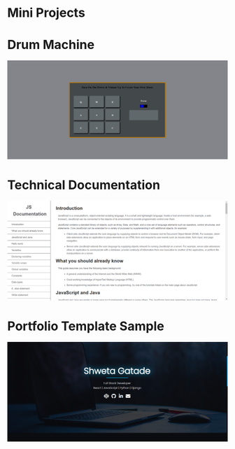 # **Mini Projects**

# Drum Machine
![Drum Machine Image](./Projects/Drum-Machine.png)

# Technical Documentation
![Technical Documentation Image](./Projects/Technical-Documentation.png)

# Portfolio Template Sample
![Portfolio Template Image](./Projects/Portfolio-1.png)
